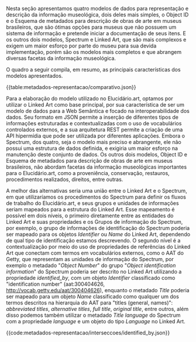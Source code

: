 Nesta seção apresentamos quatro modelos de dados para representação e descrição da informação museológica, dois deles mais simples, o Object ID e o Esquema de metadados para descrição de obras de arte em museus brasileiros, que são ótimas opções para museus que não possuem um sistema de informação e pretende iniciar a documentação de seus itens. E os outros dois modelos, Spectrum e Linked Art, que são mais complexos e exigem um maior esforço por parte do museu para sua devida implementação, porém são os modelos mais completos e que abrangem diversas facetas da informação museológica.

O quadro a seguir compila, em resumo, as principais características dos modelos apresentados.

{{table:metadados-representacao/comparativo.json}}

Para a elaboração do modelo utilizado no Elucidário.art, optamos por utilizar o Linked Art como base principal, por sua característica de ser um modelo de dados para a Web Semântica e focado na interoperabilidade dos dados. Seu formato em JSON permite a inserção de diferentes tipos de informações estruturadas e contextualizadas com o uso de vocabulários controlados externos, e a sua arquitetura REST permite a criação de uma API hipermídia que pode ser utilizada por diferentes aplicações. Embora o Spectrum, dos quatro, seja o modelo mais preciso e abrangente, ele não possui uma estrutura de dados definida, e exigiria um maior esforço na manutenção deste conjunto de dados. Os outros dois modelos, Object ID e Esquema de metadados para descrição de obras de arte em museus brasileiros, não abordam facetas da informação museológicas importantes para o Elucidário.art, como a proveniência, conservação, restauros, procedimentos realizados, direitos, entre outras.

A melhor das alternativas seria uma união entre o Linked Art e o Spectrum, em que utilizaríamos os procedimentos do Spectrum para definir os fluxos de trabalho do Elucidário.art, e seus grupos e unidades de informações seriam mapeados para a estrutura do Linked Art. Esse mapeamento é possível em dois níveis, o primeiro diretamente entre as entidades do Linked Art e suas propriedades e os Grupos de informação do Spectrum, por exemplo, o grupo de informações de identificação do Spectrum poderia ser mapeado para os objetos _Identifier_ ou _Name_ do Linked Art, dependendo de qual tipo de identificação estamos descrevendo. O segundo nível é a contextualização por meio do uso de propriedades de referências do Linked Art que conectam com termos em vocabulários externos, como o AAT do Getty, que representam as unidades de informação do Spectrum, por exemplo o metadado "_Object Number_" do grupo "_Object identification information_" do Spectrum poderia ser descrito no Linked Art utilizando a propriedade _identified_by_, com um objeto _Identifier_ classificado como "identification number" (aat:300404626, <http://vocab.getty.edu/aat/300404626>), enquanto o metadado _Title_ poderia ser mapeado para um objeto _Name_ classificado como qualquer um dos termos descritos na hierarquia do AAT para "titles (general, names)": _abbreviated titles_, _alternative titles_, _full title_, _original title_, entre outros, além disso podemos também utilizar o metadado _Title language_ do Spectrum com a propriedade _language_ e um objeto do tipo _Language_ no Linked Art.

{{code:metadados-representacao/interseccoes/identified_by.json}}

